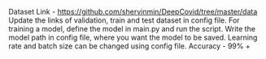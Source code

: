 Dataset Link - https://github.com/shervinmin/DeepCovid/tree/master/data
Update the links of validation, train and test dataset in config file.
For training a model, define the model in main.py and run the script. Write the model path in config file, where you want the model to be saved. 
Learning rate and batch size can be changed using config file.
Accuracy - 99% + 
